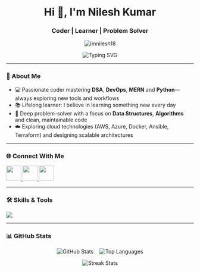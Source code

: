 <h1 align="center">Hi 👋, I'm Nilesh Kumar</h1>
<h3 align="center">Coder | Learner | Problem Solver</h3>

<p align="center">
  <img src="https://komarev.com/ghpvc/?username=imnilesh18&label=Profile%20views&color=0e75b6&style=flat" alt="imnilesh18" />
</p>

<div align="center">
  <img
    src="https://readme-typing-svg.demolab.com?font=Fira+Code&size=22&pause=1000&center=true&vCenter=true&width=600&lines=Passionate+about+Tech+%7C+Coding+%7C+Open+Source;MERN+Stack+Enthusiast;Data+Structures+%26+Algorithms;Python+%7C+Automation+%7C+DevOps"
    alt="Typing SVG"
  />
</div>



---

### 🧠 About Me
- 💻 Passionate coder mastering **DSA**, **DevOps**, **MERN** and **Python**— always exploring new tools and workflows  
- 📚 Lifelong learner: I believe in learning something new every day  
- 🧩 Deep problem-solver with a focus on **Data Structures**, **Algorithms** and clean, maintainable code  
- ☁️ Exploring cloud technologies (AWS, Azure, Docker, Ansible, Terraform) and designing scalable architectures  

---

### 🌐 Connect With Me

<p align="left">
  <a href="https://linkedin.com/in/nilesh-kumar-519a19249" target="_blank">
    <img src="https://skillicons.dev/icons?i=linkedin" width="40" />
  </a>
  <a href="https://twitter.com/imnilesh18_" target="_blank">
    <img src="https://skillicons.dev/icons?i=twitter" width="40" />
  </a>
  <a href="https://instagram.com/imnilesh18" target="_blank">
    <img src="https://skillicons.dev/icons?i=instagram" width="40" />
  </a>
</p>

---

### 🛠️ Skills & Tools

<p align="left">
  <!-- All-in-one Skill Icons -->
  <img src="https://skillicons.dev/icons?i=c,cpp,java,py,js,php,html,css,jquery,react,bootstrap,tailwind,django,flask,nodejs,express,mysql,sqlite,mongodb,vercel,nginx,docker,ansible,aws,azure,bash,powershell,linux,ubuntu,git,github,postman,npm,vite,tensorflow,anaconda,vscode,pycharm,sublime,idea,eclipse,ae,ai,pr,ps" />
</p> 

---

### 📊 GitHub Stats

<p align="center">
  <img src="https://github-readme-stats.vercel.app/api?username=imnilesh18&show_icons=true&theme=tokyonight" alt="GitHub Stats" />
  &nbsp;&nbsp;
  <img src="https://github-readme-stats.vercel.app/api/top-langs/?username=imnilesh18&layout=compact&theme=tokyonight" alt="Top Languages" />
</p>
<p align="center">
  <img src="https://github-readme-streak-stats.herokuapp.com?user=imnilesh18&theme=tokyonight" alt="Streak Stats" />
</p>
